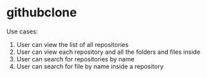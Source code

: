 # githubclone

Use cases:
1. User can view the list of all repositories
2. User can view each repository and all the folders and files inside
3. User can search for repositories by name
4. User can search for file by name inside a repository
